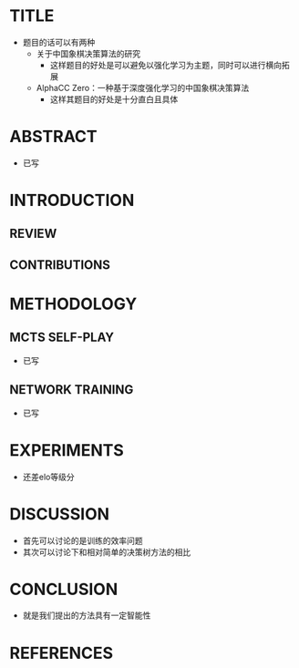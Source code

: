 # TITLE

- 题目的话可以有两种
    - 关于中国象棋决策算法的研究
        - 这样题目的好处是可以避免以强化学习为主题，同时可以进行横向拓展
    - AlphaCC Zero：一种基于深度强化学习的中国象棋决策算法
        - 这样其题目的好处是十分直白且具体

# ABSTRACT

- 已写

# INTRODUCTION

## REVIEW

## CONTRIBUTIONS

# METHODOLOGY

## MCTS SELF-PLAY

- 已写

## NETWORK TRAINING

- 已写

# EXPERIMENTS

- 还差elo等级分

# DISCUSSION

- 首先可以讨论的是训练的效率问题
- 其次可以讨论下和相对简单的决策树方法的相比

# CONCLUSION

- 就是我们提出的方法具有一定智能性

# REFERENCES
